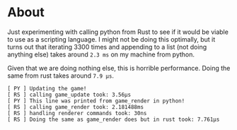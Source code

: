 
# About
Just experimenting with calling python from Rust to see if it would be viable to use as a scripting language.
I might not be doing this optimally, but it turns out that iterating 3300 times and appending to a list (not doing anything else)
takes around `2.3 ms` on my machine from python.

Given that we are doing nothing else, this is horrible performance. Doing the same from rust takes around `7.9 µs`.


```console
[ PY ] Updating the game!
[ RS ] calling game_update took: 3.56µs
[ PY ] This line was printed from game_render in python!
[ RS ] calling game_render took: 2.181488ms
[ RS ] handling renderer commands took: 30ns
[ RS ] Doing the same as game_render does but in rust took: 7.761µs
```
